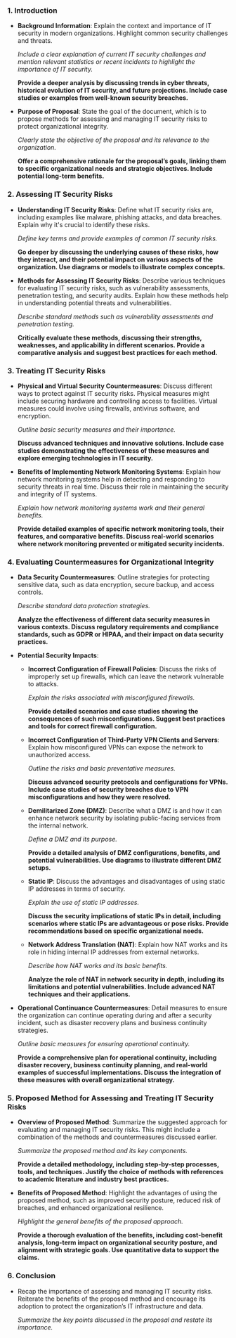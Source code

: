 ### 1. Introduction
- **Background Information**: Explain the context and importance of IT security in modern organizations. Highlight common security challenges and threats.

  *Include a clear explanation of current IT security challenges and mention relevant statistics or recent incidents to highlight the importance of IT security.*

  **Provide a deeper analysis by discussing trends in cyber threats, historical evolution of IT security, and future projections. Include case studies or examples from well-known security breaches.**

- **Purpose of Proposal**: State the goal of the document, which is to propose methods for assessing and managing IT security risks to protect organizational integrity.

  *Clearly state the objective of the proposal and its relevance to the organization.*

  **Offer a comprehensive rationale for the proposal’s goals, linking them to specific organizational needs and strategic objectives. Include potential long-term benefits.**

### 2. Assessing IT Security Risks
- **Understanding IT Security Risks**: Define what IT security risks are, including examples like malware, phishing attacks, and data breaches. Explain why it's crucial to identify these risks.

  *Define key terms and provide examples of common IT security risks.*

  **Go deeper by discussing the underlying causes of these risks, how they interact, and their potential impact on various aspects of the organization. Use diagrams or models to illustrate complex concepts.**

- **Methods for Assessing IT Security Risks**: Describe various techniques for evaluating IT security risks, such as vulnerability assessments, penetration testing, and security audits. Explain how these methods help in understanding potential threats and vulnerabilities.

  *Describe standard methods such as vulnerability assessments and penetration testing.*

  **Critically evaluate these methods, discussing their strengths, weaknesses, and applicability in different scenarios. Provide a comparative analysis and suggest best practices for each method.**

### 3. Treating IT Security Risks
- **Physical and Virtual Security Countermeasures**: Discuss different ways to protect against IT security risks. Physical measures might include securing hardware and controlling access to facilities. Virtual measures could involve using firewalls, antivirus software, and encryption.

  *Outline basic security measures and their importance.*

  **Discuss advanced techniques and innovative solutions. Include case studies demonstrating the effectiveness of these measures and explore emerging technologies in IT security.**

- **Benefits of Implementing Network Monitoring Systems**: Explain how network monitoring systems help in detecting and responding to security threats in real time. Discuss their role in maintaining the security and integrity of IT systems.

  *Explain how network monitoring systems work and their general benefits.*

  **Provide detailed examples of specific network monitoring tools, their features, and comparative benefits. Discuss real-world scenarios where network monitoring prevented or mitigated security incidents.**

### 4. Evaluating Countermeasures for Organizational Integrity
- **Data Security Countermeasures**: Outline strategies for protecting sensitive data, such as data encryption, secure backup, and access controls.

  *Describe standard data protection strategies.*

  **Analyze the effectiveness of different data security measures in various contexts. Discuss regulatory requirements and compliance standards, such as GDPR or HIPAA, and their impact on data security practices.**

- **Potential Security Impacts**:

  - **Incorrect Configuration of Firewall Policies**: Discuss the risks of improperly set up firewalls, which can leave the network vulnerable to attacks.

    *Explain the risks associated with misconfigured firewalls.*

    **Provide detailed scenarios and case studies showing the consequences of such misconfigurations. Suggest best practices and tools for correct firewall configuration.**

  - **Incorrect Configuration of Third-Party VPN Clients and Servers**: Explain how misconfigured VPNs can expose the network to unauthorized access.

    *Outline the risks and basic preventative measures.*

    **Discuss advanced security protocols and configurations for VPNs. Include case studies of security breaches due to VPN misconfigurations and how they were resolved.**

  - **Demilitarized Zone (DMZ)**: Describe what a DMZ is and how it can enhance network security by isolating public-facing services from the internal network.

    *Define a DMZ and its purpose.*

    **Provide a detailed analysis of DMZ configurations, benefits, and potential vulnerabilities. Use diagrams to illustrate different DMZ setups.**

  - **Static IP**: Discuss the advantages and disadvantages of using static IP addresses in terms of security.

    *Explain the use of static IP addresses.*

    **Discuss the security implications of static IPs in detail, including scenarios where static IPs are advantageous or pose risks. Provide recommendations based on specific organizational needs.**

  - **Network Address Translation (NAT)**: Explain how NAT works and its role in hiding internal IP addresses from external networks.

    *Describe how NAT works and its basic benefits.*

    **Analyze the role of NAT in network security in depth, including its limitations and potential vulnerabilities. Include advanced NAT techniques and their applications.**

- **Operational Continuance Countermeasures**: Detail measures to ensure the organization can continue operating during and after a security incident, such as disaster recovery plans and business continuity strategies.

  *Outline basic measures for ensuring operational continuity.*

  **Provide a comprehensive plan for operational continuity, including disaster recovery, business continuity planning, and real-world examples of successful implementations. Discuss the integration of these measures with overall organizational strategy.**

### 5. Proposed Method for Assessing and Treating IT Security Risks
- **Overview of Proposed Method**: Summarize the suggested approach for evaluating and managing IT security risks. This might include a combination of the methods and countermeasures discussed earlier.

  *Summarize the proposed method and its key components.*

  **Provide a detailed methodology, including step-by-step processes, tools, and techniques. Justify the choice of methods with references to academic literature and industry best practices.**

- **Benefits of Proposed Method**: Highlight the advantages of using the proposed method, such as improved security posture, reduced risk of breaches, and enhanced organizational resilience.

  *Highlight the general benefits of the proposed approach.*

  **Provide a thorough evaluation of the benefits, including cost-benefit analysis, long-term impact on organizational security posture, and alignment with strategic goals. Use quantitative data to support the claims.**

### 6. Conclusion
- Recap the importance of assessing and managing IT security risks. Reiterate the benefits of the proposed method and encourage its adoption to protect the organization’s IT infrastructure and data.

  *Summarize the key points discussed in the proposal and restate its importance.*
